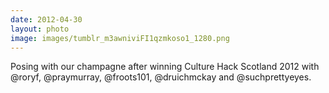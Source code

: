 ```yaml
---
date: 2012-04-30
layout: photo
image: images/tumblr_m3awniviFI1qzmkoso1_1280.png
---
```


Posing with our champagne after winning Culture Hack Scotland 2012 with @roryf, @praymurray, @froots101, @druichmckay and @suchprettyeyes.
